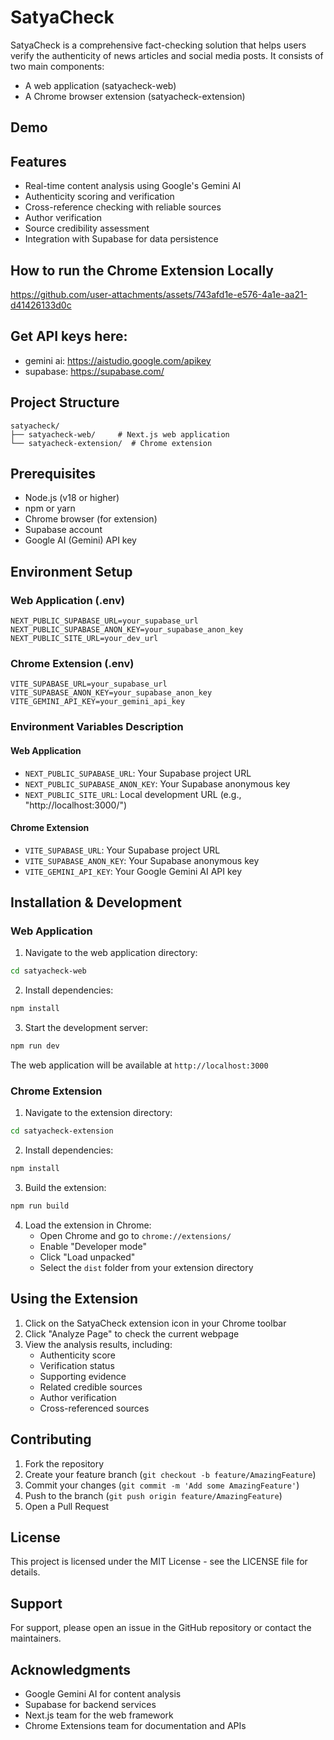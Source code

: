 # SatyaCheck

SatyaCheck is a comprehensive fact-checking solution that helps users verify the authenticity of news articles and social media posts. It consists of two main components:
- A web application (satyacheck-web)
- A Chrome browser extension (satyacheck-extension)

## Demo

## Features

- Real-time content analysis using Google's Gemini AI
- Authenticity scoring and verification
- Cross-reference checking with reliable sources
- Author verification
- Source credibility assessment
- Integration with Supabase for data persistence

## How to run the Chrome Extension Locally

https://github.com/user-attachments/assets/743afd1e-e576-4a1e-aa21-d41426133d0c

## Get API keys here:

- gemini ai: https://aistudio.google.com/apikey
- supabase: https://supabase.com/


## Project Structure

```
satyacheck/
├── satyacheck-web/     # Next.js web application
└── satyacheck-extension/  # Chrome extension
```

## Prerequisites

- Node.js (v18 or higher)
- npm or yarn
- Chrome browser (for extension)
- Supabase account
- Google AI (Gemini) API key

## Environment Setup

### Web Application (.env)
```env
NEXT_PUBLIC_SUPABASE_URL=your_supabase_url
NEXT_PUBLIC_SUPABASE_ANON_KEY=your_supabase_anon_key
NEXT_PUBLIC_SITE_URL=your_dev_url
```

### Chrome Extension (.env)
```env
VITE_SUPABASE_URL=your_supabase_url
VITE_SUPABASE_ANON_KEY=your_supabase_anon_key
VITE_GEMINI_API_KEY=your_gemini_api_key
```

### Environment Variables Description



#### Web Application
- `NEXT_PUBLIC_SUPABASE_URL`: Your Supabase project URL
- `NEXT_PUBLIC_SUPABASE_ANON_KEY`: Your Supabase anonymous key
- `NEXT_PUBLIC_SITE_URL`: Local development URL (e.g., "http://localhost:3000/")

#### Chrome Extension
- `VITE_SUPABASE_URL`: Your Supabase project URL
- `VITE_SUPABASE_ANON_KEY`: Your Supabase anonymous key
- `VITE_GEMINI_API_KEY`: Your Google Gemini AI API key

## Installation & Development

### Web Application

1. Navigate to the web application directory:
```bash
cd satyacheck-web
```

2. Install dependencies:
```bash
npm install
```

3. Start the development server:
```bash
npm run dev
```

The web application will be available at `http://localhost:3000`

### Chrome Extension

1. Navigate to the extension directory:
```bash
cd satyacheck-extension
```

2. Install dependencies:
```bash
npm install
```

3. Build the extension:
```bash
npm run build
```

4. Load the extension in Chrome:
   - Open Chrome and go to `chrome://extensions/`
   - Enable "Developer mode"
   - Click "Load unpacked"
   - Select the `dist` folder from your extension directory

## Using the Extension

1. Click on the SatyaCheck extension icon in your Chrome toolbar
2. Click "Analyze Page" to check the current webpage
3. View the analysis results, including:
   - Authenticity score
   - Verification status
   - Supporting evidence
   - Related credible sources
   - Author verification
   - Cross-referenced sources

## Contributing

1. Fork the repository
2. Create your feature branch (`git checkout -b feature/AmazingFeature`)
3. Commit your changes (`git commit -m 'Add some AmazingFeature'`)
4. Push to the branch (`git push origin feature/AmazingFeature`)
5. Open a Pull Request

## License

This project is licensed under the MIT License - see the LICENSE file for details.

## Support

For support, please open an issue in the GitHub repository or contact the maintainers.

## Acknowledgments

- Google Gemini AI for content analysis
- Supabase for backend services
- Next.js team for the web framework
- Chrome Extensions team for documentation and APIs
